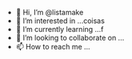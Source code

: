 - 👋 Hi, I’m @listamake
- 👀 I’m interested in ...coisas
- 🌱 I’m currently learning ...f
- 💞️ I’m looking to collaborate on ...
- 📫 How to reach me ...

<!---
Emanueldelima/Emanueldelima is a ✨ special ✨ repository because its `README.md` (this file) appears on your GitHub profile.
You can click the Preview link to take a look at your changes.
--->
